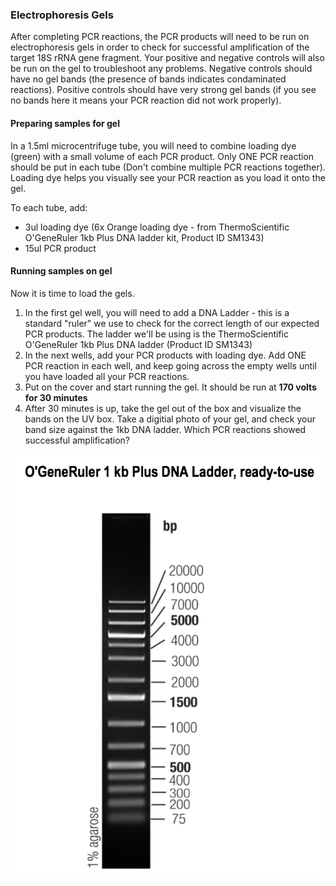 ### Electrophoresis Gels

After completing PCR reactions, the PCR products will need to be run on electrophoresis gels in order to check for successful amplification of the target 18S rRNA gene fragment. Your positive and negative controls will also be run on the gel to troubleshoot any problems. Negative controls should have no gel bands (the presence of bands indicates condaminated reactions). Positive controls should have very strong gel bands (if you see no bands here it means your PCR reaction did not work properly).

#### Preparing samples for gel

In a 1.5ml microcentrifuge tube, you will need to combine loading dye (green) with a small volume of each PCR product. Only ONE PCR reaction should be put in each tube (Don't combine multiple PCR reactions together). Loading dye helps you visually see your PCR reaction as you load it onto the gel. 

To each tube, add:

* 3ul loading dye (6x Orange loading dye - from ThermoScientific O'GeneRuler 1kb Plus DNA ladder kit, Product ID SM1343)
* 15ul PCR product 

#### Running samples on gel

Now it is time to load the gels. 

1. In the first gel well, you will need to add a DNA Ladder - this is a standard "ruler" we use to check for the correct length of our expected PCR products. The ladder we'll be using is the ThermoScientific O'GeneRuler 1kb Plus DNA ladder (Product ID SM1343)
2. In the next wells, add your PCR products with loading dye. Add ONE PCR reaction in each well, and keep going across the empty wells until you have loaded all your PCR reactions.
3. Put on the cover and start running the gel. It should be run at **170 volts for 30 minutes**
4. After 30 minutes is up, take the gel out of the box and visualize the bands on the UV box. Take a digitial photo of your gel, and check your band size against the 1kb DNA ladder. Which PCR reactions showed successful amplification?

![Image of 1kb DNA ladder](https://github.com/BikLab/Biol020-DynamicGenome/blob/master/protocols/1kb-DNA-ladder-for-gel.png)


